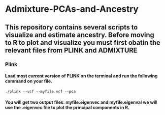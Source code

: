 # Admixture-PCAs-and-Ancestry

## This repository contains several scripts to visualize and estimate ancestry. Before moving to R to plot and visualize you must first obatin the relevant files from PLINK and ADMIXTURE

### Plink
#### Load most current version of PLINK on the terminal and run the following command on your file. 
```
./plink --vcf --myfile.vcf --pca
```
#### You will get two output files: myfile.eigenvec and myfile.eigenval we will use the .eigenvec file to plot the principal components in R. 
